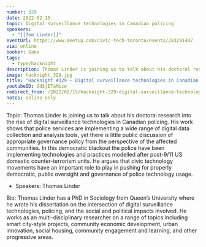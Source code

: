 ```yaml
---
number: 329
date: 2022-02-15
topic: Digital surveillance technologies in Canadian policing
speakers:
  - "[[Tom Linder]]"
eventUrl: https://www.meetup.com/civic-tech-toronto/events/283291447
via: online
booker: Gabe
tags:
  - type/hacknight
description: Thomas Linder is joining us to talk about his doctoral research into the rise of digital surveillance technologies in Canadian policing. His work shows that police services are implementing a wide range of digital data collection and analysis tools, yet there is little public discussion of appropriate governance policy from the perspective of the affected communities. In this democratic blackout the police have been implementing technologies and practices modelled after post-9/11 US domestic counter-terrorism units. He argues that civic technology movements have an important role to play in pushing for properly democratic, public oversight and governance of police technology usage.
image: hacknight_329.jpg
title: "Hacknight #329 – Digital surveillance technologies in Canadian policing"
youtubeID: QdSjETaMicw
redirect_from: /2022/02/15/hacknight-329-digital-surveillance-technologies-in-canadian-policing-with-tom-linder/
notes: online-only
---
```


Topic:
Thomas Linder is joining us to talk about his doctoral research into the rise of digital surveillance technologies in Canadian policing. His work shows that police services are implementing a wide range of digital data collection and analysis tools, yet there is little public discussion of appropriate governance policy from the perspective of the affected communities. In this democratic blackout the police have been implementing technologies and practices modelled after post-9/11 US domestic counter-terrorism units. He argues that civic technology movements have an important role to play in pushing for properly democratic, public oversight and governance of police technology usage.

+ Speakers:
Thomas Linder

Bio: Thomas Linder has a PhD in Sociology from Queen’s University where he wrote his dissertation on the intersection of digital surveillance technologies, policing, and the social and political impacts involved. He works as an multi-disciplinary researcher on a range of topics including smart city-style projects, community economic development, urban innovation, social housing, community engagement and learning, and other progressive areas.
